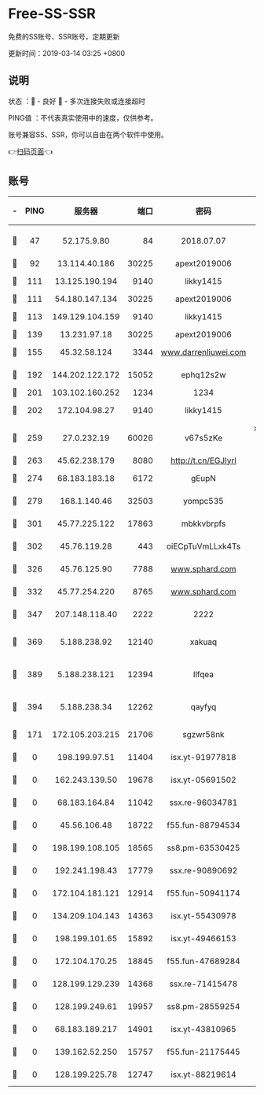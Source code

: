 # Free-SS-SSR

免费的SS账号、SSR账号，定期更新

更新时间：2019-03-14 03:25 +0800

## 说明

状态     ：🙂 - 良好 🙁 - 多次连接失败或连接超时

PING值   ：不代表真实使用中的速度，仅供参考。

账号兼容SS、SSR，你可以自由在两个软件中使用。

👉[扫码页面](https://liesauer.github.io/Free-SS-SSR/)👈

## 账号

|-|PING|服务器|端口|密码|加密方式|区域|
|:----:|:----:|:-----:|-----:|:----:|:----:|:----:|
|🙂|47|52.175.9.80|84|2018.07.07|chacha20-ietf-poly1305|HK|
|🙂|92|13.114.40.186|30225|apext2019006|chacha20|JP|
|🙂|111|13.125.190.194|9140|likky1415|aes-256-cfb|KR|
|🙂|111|54.180.147.134|30225|apext2019006|chacha20|KR|
|🙂|113|149.129.104.159|9140|likky1415|aes-256-cfb|HK|
|🙂|139|13.231.97.18|30225|apext2019006|chacha20|JP|
|🙂|155|45.32.58.124|3344|www.darrenliuwei.com|aes-256-cfb|JP|
|🙂|192|144.202.122.172|15052|ephq12s2w|aes-256-cfb|US|
|🙂|201|103.102.160.252|1234|1234|rc4-md5|JP|
|🙂|202|172.104.98.27|9140|likky1415|aes-256-cfb|JP|
|🙂|259|27.0.232.19|60026|v67s5zKe|xchacha20-ietf-poly1305|HK|
|🙂|263|45.62.238.179|8080|http://t.cn/EGJIyrl|rc4-md5|CA|
|🙂|274|68.183.183.18|6172|gEupN|aes-256-cfb|SG|
|🙂|279|168.1.140.46|32503|yompc535|aes-256-cfb|AU|
|🙂|301|45.77.225.122|17863|mbkkvbrpfs|aes-256-cfb|GB|
|🙂|302|45.76.119.28|443|oiECpTuVmLLxk4Ts|aes-256-cfb|AU|
|🙂|326|45.76.125.90|7788|www.sphard.com|aes-256-cfb|AU|
|🙂|332|45.77.254.220|8765|www.sphard.com|aes-256-cfb|SG|
|🙂|347|207.148.118.40|2222|2222|aes-256-cfb|SG|
|🙂|369|5.188.238.92|12140|xakuaq|chacha20-ietf-poly1305|BR|
|🙂|389|5.188.238.121|12394|llfqea|chacha20-ietf-poly1305|BR|
|🙂|394|5.188.238.34|12262|qayfyq|chacha20-ietf-poly1305|BR|
|🙂|171|172.105.203.215|21706|sgzwr58nk|aes-256-cfb|JP|
|🙁|0|198.199.97.51|11404|isx.yt-91977818|aes-256-cfb|US|
|🙁|0|162.243.139.50|19678|isx.yt-05691502|aes-256-cfb|US|
|🙁|0|68.183.164.84|11042|ssx.re-96034781|aes-256-cfb|US|
|🙁|0|45.56.106.48|18722|f55.fun-88794534|aes-256-cfb|US|
|🙁|0|198.199.108.105|18565|ss8.pm-63530425|aes-256-cfb|US|
|🙁|0|192.241.198.43|17779|ssx.re-90890692|aes-256-cfb|US|
|🙁|0|172.104.181.121|12914|f55.fun-50941174|aes-256-cfb|SG|
|🙁|0|134.209.104.143|14363|isx.yt-55430978|aes-256-cfb|SG|
|🙁|0|198.199.101.65|15892|isx.yt-49466153|aes-256-cfb|US|
|🙁|0|172.104.170.25|18845|f55.fun-47689284|aes-256-cfb|SG|
|🙁|0|128.199.129.239|14368|ssx.re-71415478|aes-256-cfb|SG|
|🙁|0|128.199.249.61|19957|ss8.pm-28559254|aes-256-cfb|SG|
|🙁|0|68.183.189.217|14901|isx.yt-43810965|aes-256-cfb|SG|
|🙁|0|139.162.52.250|15757|f55.fun-21175445|aes-256-cfb|SG|
|🙁|0|128.199.225.78|12747|isx.yt-88219614|aes-256-cfb|SG|
